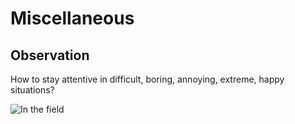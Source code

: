 # Miscellaneous

## Observation

How to stay attentive in difficult, boring, annoying, extreme, happy situations?

![In the field](https://uboot.duckdns.org/index.php/s/3xYpc3QtNaziyLd/download)

